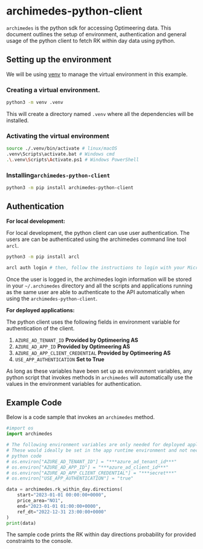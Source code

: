 # archimedes-python-client

`archimedes` is the python sdk for accessing Optimeering data. This document outlines the setup of 
environment, authentication and general usage of the python client to fetch RK within day data using python.

## Setting up the environment

We will be using [venv](https://docs.python.org/3/library/venv.html) to manage the virtual environment in this example.

### Creating a virtual environment.

```bash
python3 -m venv .venv
```

This will create a directory named `.venv` where all the dependencies will be installed.

### Activating the virtual environment

```bash
source ./.venv/bin/activate # linux/macOS
.venv\Scripts\activate.bat # Windows cmd
.\.venv\Scripts\Activate.ps1 # Windows PowerShell
```

### Installing`archimedes-python-client`

```bash
python3 -m pip install archimedes-python-client
```

## Authentication

**For local development:**

For local development, the python client can use user authentication. The users are can be authenticated using the 
archimedes command line tool `arcl`.

```bash
python3 -m pip install arcl

arcl auth login # then, follow the instructions to login with your Microsoft account
```

Once the user is logged in, the archimedes login information will be stored in your `~/.archimedes` directory and all 
the scripts and applications running as the same user are able to authenticate to the API automatically when using the 
`archimedes-python-client`.

**For deployed applications:**

The python client uses the following fields in environment variable for authentication of the client.

1. `AZURE_AD_TENANT_ID`  **Provided by Optimeering AS**
2. `AZURE_AD_APP_ID` **Provided by Optimeering AS**
3. `AZURE_AD_APP_CLIENT_CREDENTIAL` **Provided by Optimeering AS**
4. `USE_APP_AUTHENTICATION` **Set to True**

As long as these variables have been set up as environment variables, any python script that invokes methods in 
`archimedes` will automatically use the values in the environment variables for authentication.

## Example Code

Below is a code sample that invokes an `archimedes` method.

```python
#import os
import archimedes

# The following environment variables are only needed for deployed applications.
# These would ideally be set in the app runtime environment and not necessarily in 
# python code
# os.environ["AZURE_AD_TENANT_ID"] = "***azure_ad_tenant_id***"
# os.environ["AZURE_AD_APP_ID"] = "***azure_ad_client_id***"
# os.environ["AZURE_AD_APP_CLIENT_CREDENTIAL"] = "***secret***"
# os.environ["USE_APP_AUTHENTICATION"] = "true"

data = archimedes.rk_within_day.directions(
    start="2023-01-01 00:00:00+0000",
    price_area="NO1",
    end="2023-01-01 01:00:00+0000",
    ref_dt="2022-12-31 23:00:00+0000"
)
print(data)
```

The sample code prints the RK within day directions probability for provided constraints to the console.
